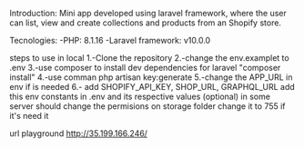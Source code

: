 Introduction:
Mini app developed using laravel framework, where the user can list, view and create collections and products from an Shopify store.

Tecnologies:
-PHP: 8.1.16
-Laravel framework: v10.0.0

steps to use in local
1.-Clone the repository
2.-change the env.examplet to .env
3.-use composer to install dev dependencies for laravel "composer install"
4.-use comman php artisan key:generate
5.-change the APP_URL in env if is needed
6.- add SHOPIFY_API_KEY, SHOP_URL, GRAPHQL_URL add this env constants in .env and its respective values
(optional) in some server should change the permisions on storage folder change it to 755 if it's need it

url playground 
http://35.199.166.246/


